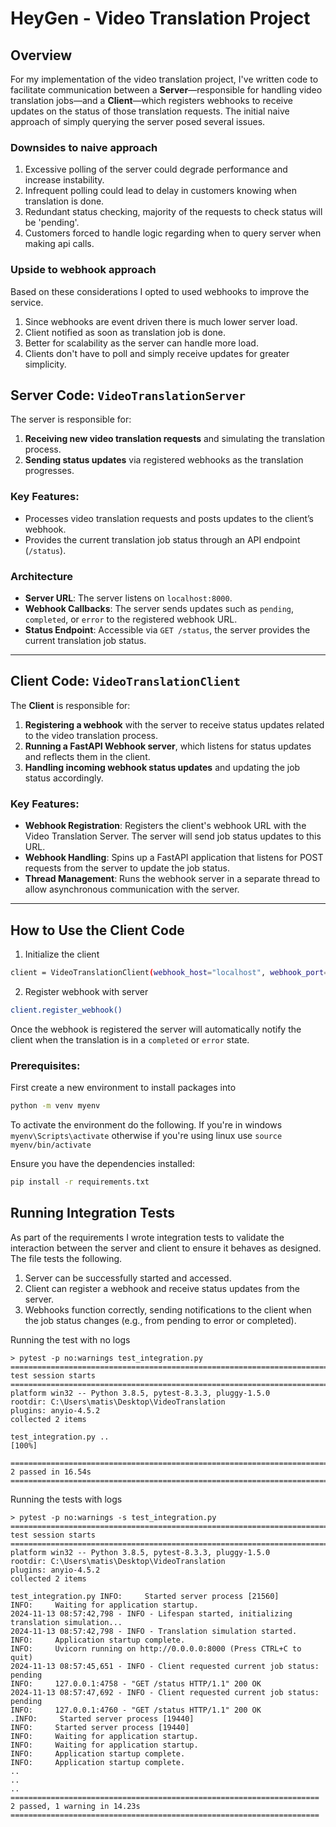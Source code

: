 # HeyGen - Video Translation Project

## Overview

For my implementation of the video translation project, I've written code to facilitate communication between a **Server**—responsible for handling video translation jobs—and a **Client**—which registers webhooks to receive updates on the status of those translation requests. The initial naive approach of simply querying the server posed several issues.

### Downsides to naive approach
1. Excessive polling of the server could degrade performance and increase instability.
2. Infrequent polling could lead to delay in customers knowing when translation is done.
3. Redundant status checking, majority of the requests to check status will be 'pending'.
4. Customers forced to handle logic regarding when to query server when making api calls.

### Upside to webhook approach
Based on these considerations I opted to used webhooks to improve the service. 
1. Since webhooks are event driven there is much lower server load.
2. Client notified as soon as translation job is done.
3. Better for scalability as the server can handle more load.
4. Clients don't have to poll and simply receive updates for greater simplicity.
   

## Server Code: `VideoTranslationServer`

The server is responsible for:

1. **Receiving new video translation requests** and simulating the translation process.
2. **Sending status updates** via registered webhooks as the translation progresses.

### Key Features:

- Processes video translation requests and posts updates to the client’s webhook.
- Provides the current translation job status through an API endpoint (`/status`).
  
### Architecture

- **Server URL**: The server listens on `localhost:8000`.
- **Webhook Callbacks**: The server sends updates such as `pending`, `completed`, or `error` to the registered webhook URL.
- **Status Endpoint**: Accessible via `GET /status`, the server provides the current translation job status.

---

## Client Code: `VideoTranslationClient`

The **Client** is responsible for:

1. **Registering a webhook** with the server to receive status updates related to the video translation process.
2. **Running a FastAPI Webhook server**, which listens for status updates and reflects them in the client.
3. **Handling incoming webhook status updates** and updating the job status accordingly.

### Key Features:

- **Webhook Registration**: Registers the client's webhook URL with the Video Translation Server. The server will send job status updates to this URL.
- **Webhook Handling**: Spins up a FastAPI application that listens for POST requests from the server to update the job status.
- **Thread Management**: Runs the webhook server in a separate thread to allow asynchronous communication with the server.

---

## How to Use the Client Code

1. Initialize the client
```bash
client = VideoTranslationClient(webhook_host="localhost", webhook_port=3120)
```
2. Register webhook with server
```bash
client.register_webhook()
```
Once the webhook is registered the server will automatically notify the client when the translation is in a `completed` or `error` state.

### Prerequisites:

First create a new environment to install packages into

```bash
python -m venv myenv
```
To activate the environment do the following.
If you're in windows 
  ```myenv\Scripts\activate```
otherwise if you're using linux use
  ```source myenv/bin/activate```

Ensure you have the dependencies installed:

```bash
pip install -r requirements.txt
```

## Running Integration Tests
As part of the requirements I wrote integration tests to validate the interaction between the server and client to ensure it behaves as designed.
The file tests the following.
1. Server can be successfully started and accessed.
2. Client can register a webhook and receive status updates from the server.
3. Webhooks function correctly, sending notifications to the client when the job status changes (e.g., from pending to error or completed).

Running the test with no logs
```
> pytest -p no:warnings test_integration.py   
========================================================================== test session starts ==========================================================================
platform win32 -- Python 3.8.5, pytest-8.3.3, pluggy-1.5.0
rootdir: C:\Users\matis\Desktop\VideoTranslation
plugins: anyio-4.5.2
collected 2 items

test_integration.py ..                                                                                                                                             [100%]

========================================================================== 2 passed in 16.54s ===========================================================================
```
Running the tests with logs
```
> pytest -p no:warnings -s test_integration.py
========================================================================== test session starts ==========================================================================
platform win32 -- Python 3.8.5, pytest-8.3.3, pluggy-1.5.0
rootdir: C:\Users\matis\Desktop\VideoTranslation
plugins: anyio-4.5.2
collected 2 items

test_integration.py INFO:     Started server process [21560]
INFO:     Waiting for application startup.
2024-11-13 08:57:42,798 - INFO - Lifespan started, initializing translation simulation...
2024-11-13 08:57:42,798 - INFO - Translation simulation started.
INFO:     Application startup complete.
INFO:     Uvicorn running on http://0.0.0.0:8000 (Press CTRL+C to quit)
2024-11-13 08:57:45,651 - INFO - Client requested current job status: pending
INFO:     127.0.0.1:4758 - "GET /status HTTP/1.1" 200 OK
2024-11-13 08:57:47,692 - INFO - Client requested current job status: pending
INFO:     127.0.0.1:4760 - "GET /status HTTP/1.1" 200 OK
.INFO:     Started server process [19440]
INFO:     Started server process [19440]
INFO:     Waiting for application startup.
INFO:     Waiting for application startup.
INFO:     Application startup complete.
INFO:     Application startup complete.
..
..
..
===================================================================== 2 passed, 1 warning in 14.23s =====================================================================
```
